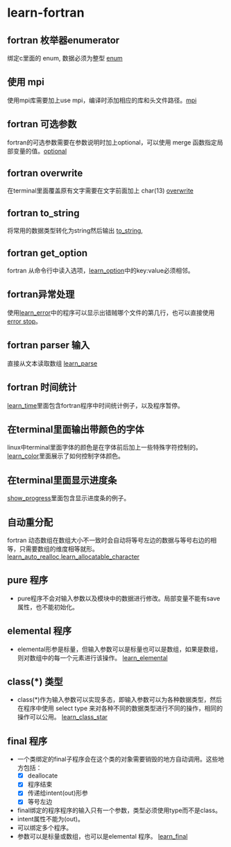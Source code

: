 # learn-fortran
## fortran 枚举器enumerator
绑定c里面的 enum, 数据必须为整型 [enum](./src/learn_enumerators.f90)

## 使用 mpi
使用mpi库需要加上use mpi，编译时添加相应的库和头文件路径。[mpi](./src/learn_mpi.f90)

## fortran 可选参数
fortran的可选参数需要在参数说明时加上optional，可以使用 merge 函数指定局部变量的值。[optional](./src/learn_optional.f90)

## fortran overwrite
在terminal里面覆盖原有文字需要在文字前面加上 char(13) [overwrite](./src/learn_overwrite.f90)

## fortran to_string
将常用的数据类型转化为string然后输出 [to_string](./src/learn_to_string.f90),

## fortran get_option
fortran 从命令行中读入选项，[learn_option](./src/learn_option.f90)中的key:value必须相邻。

## fortran异常处理
使用[learn_error](./src/learn_error.f90)中的程序可以显示出错贼哪个文件的第几行，也可以直接使用[error stop](./src/learn_error_stop.f90)。

## fortran parser 输入
直接从文本读取数组 [learn_parse](./src/learn_parse.f90)

## fortran 时间统计
[learn_time](./src/learn_time.f90)里面包含fortran程序中时间统计例子，以及程序暂停。

## 在terminal里面输出带颜色的字体
linux中terminal里面字体的颜色是在字体前后加上一些特殊字符控制的。[learn_color](./src/learn_color.f90)里面展示了如何控制字体颜色。

## 在terminal里面显示进度条
[show_progress](./src/learn_show_progress.f90)里面包含显示进度条的例子。

## 自动重分配
fortran 动态数组在数组大小不一致时会自动将等号左边的数据与等号右边的相等，只需要数组的维度相等就形。 [learn_auto_realloc](./src/learn_auto_realloc.f90),[learn_allocatable_character](./src/learn_allocatable_character.f90)

## pure 程序
- pure程序不会对输入参数以及模块中的数据进行修改。局部变量不能有save属性，也不能初始化。

## elemental 程序
- elemental形参是标量，但输入参数可以是标量也可以是数组，如果是数组，则对数组中的每一个元素进行该操作。 [learn_elemental](./src/learn_elemental.f90)


## class(\*) 类型
- class(\*)作为输入参数可以实现多态，即输入参数可以为各种数据类型，然后在程序中使用 select type 来对各种不同的数据类型进行不同的操作，相同的操作可以公用。 [learn_class_star](./src/learn_class_star.f90)

## final 程序
- 一个类绑定的final子程序会在这个类的对象需要销毁的地方自动调用。这些地方包括：
  - [x] deallocate
  - [x] 程序结束
  - [x] 传递给intent(out)形参
  - [x] 等号左边

- final绑定的程序程序的输入只有一个参数，类型必须使用type而不是class。
- intent属性不能为(out)。
- 可以绑定多个程序。
- 参数可以是标量或数组，也可以是elemental 程序。
[learn_final](./src/learn_final.f90)
